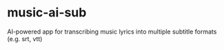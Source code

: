 # music-ai-sub
AI-powered app for transcribing music lyrics into multiple subtitle formats (e.g. srt, vtt)
